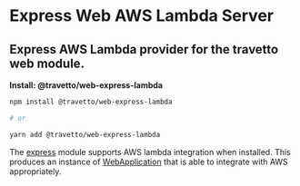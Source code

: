 <!-- This file was generated by @travetto/doc and should not be modified directly -->
<!-- Please modify https://github.com/travetto/travetto/tree/main/module/web-express-lambda/DOC.tsx and execute "npx trv doc" to rebuild -->
# Express Web AWS Lambda Server

## Express AWS Lambda provider for the travetto web module.

**Install: @travetto/web-express-lambda**
```bash
npm install @travetto/web-express-lambda

# or

yarn add @travetto/web-express-lambda
```

The [express](https://expressjs.com) module supports AWS lambda integration when installed.  This produces an instance of [WebApplication](https://github.com/travetto/travetto/tree/main/module/web/src/application/app.ts#L18) that is able to integrate with AWS appropriately.
